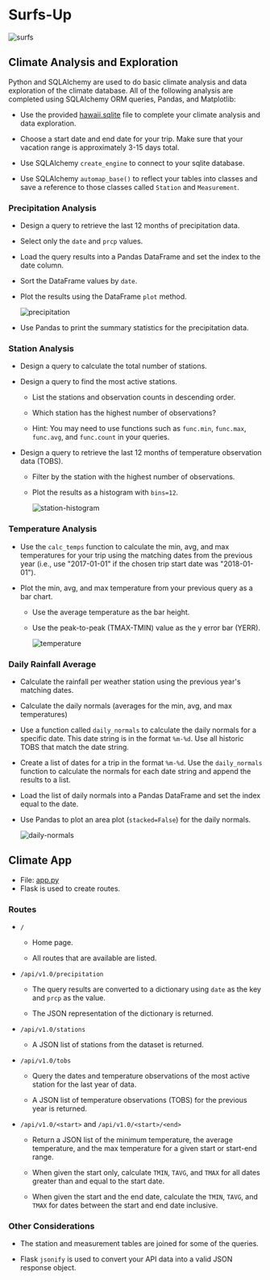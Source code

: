 # Surfs-Up
![surfs](Images/surfs-up.png)

## Climate Analysis and Exploration
Python and SQLAlchemy are used to do basic climate analysis and data exploration of the climate database. All of the following analysis are completed using SQLAlchemy ORM queries, Pandas, and Matplotlib:
* Use the provided [hawaii.sqlite](Resources/hawaii.sqlite) file to complete your climate analysis and data exploration.

* Choose a start date and end date for your trip. Make sure that your vacation range is approximately 3-15 days total.

* Use SQLAlchemy `create_engine` to connect to your sqlite database.

* Use SQLAlchemy `automap_base()` to reflect your tables into classes and save a reference to those classes called `Station` and `Measurement`.

### Precipitation Analysis
* Design a query to retrieve the last 12 months of precipitation data.

* Select only the `date` and `prcp` values.

* Load the query results into a Pandas DataFrame and set the index to the date column.

* Sort the DataFrame values by `date`.

* Plot the results using the DataFrame `plot` method.

  ![precipitation](Images/precipitation(12-months).png)

* Use Pandas to print the summary statistics for the precipitation data.

### Station Analysis
* Design a query to calculate the total number of stations.

* Design a query to find the most active stations.

  * List the stations and observation counts in descending order.

  * Which station has the highest number of observations?

  * Hint: You may need to use functions such as `func.min`, `func.max`, `func.avg`, and `func.count` in your queries.

* Design a query to retrieve the last 12 months of temperature observation data (TOBS).

  * Filter by the station with the highest number of observations.

  * Plot the results as a histogram with `bins=12`.

    ![station-histogram](Images/temp_vs_freq.png)


### Temperature Analysis 
* Use the `calc_temps` function to calculate the min, avg, and max temperatures for your trip using the matching dates from the previous year (i.e., use "2017-01-01" if the chosen trip start date was "2018-01-01").

* Plot the min, avg, and max temperature from your previous query as a bar chart.

  * Use the average temperature as the bar height.

  * Use the peak-to-peak (TMAX-TMIN) value as the y error bar (YERR).

    ![temperature](Images/trip_average_temperature.png)
    
### Daily Rainfall Average

* Calculate the rainfall per weather station using the previous year's matching dates.

* Calculate the daily normals (averages for the min, avg, and max temperatures)

* Use a function called `daily_normals` to calculate the daily normals for a specific date. This date string is in the format `%m-%d`. Use all historic TOBS that match the date string.

* Create a list of dates for a trip in the format `%m-%d`. Use the `daily_normals` function to calculate the normals for each date string and append the results to a list.

* Load the list of daily normals into a Pandas DataFrame and set the index equal to the date.

* Use Pandas to plot an area plot (`stacked=False`) for the daily normals.

  ![daily-normals](Images/Daily_Normals.png)

## Climate App
* File: [app.py](app.py)
* Flask is used to create routes.

### Routes

* `/`

  * Home page.

  * All routes that are available are listed.

* `/api/v1.0/precipitation`

  * The query results are converted to a dictionary using `date` as the key and `prcp` as the value.

  * The JSON representation of the dictionary is returned.

* `/api/v1.0/stations`

  * A JSON list of stations from the dataset is returned.

* `/api/v1.0/tobs`
  * Query the dates and temperature observations of the most active station for the last year of data.
  
  * A JSON list of temperature observations (TOBS) for the previous year is returned.

* `/api/v1.0/<start>` and `/api/v1.0/<start>/<end>`

  * Return a JSON list of the minimum temperature, the average temperature, and the max temperature for a given start or start-end range.

  * When given the start only, calculate `TMIN`, `TAVG`, and `TMAX` for all dates greater than and equal to the start date.

  * When given the start and the end date, calculate the `TMIN`, `TAVG`, and `TMAX` for dates between the start and end date inclusive.

### Other Considerations

* The station and measurement tables are joined for some of the queries.

* Flask `jsonify` is used to convert your API data into a valid JSON response object.

